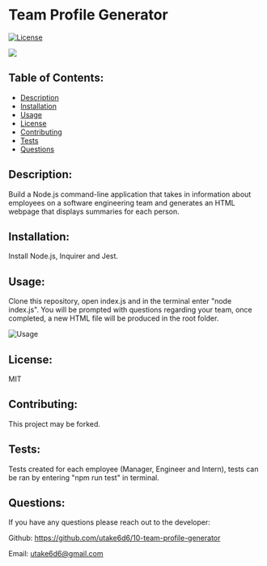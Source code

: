 # Team Profile Generator

[![License](https://img.shields.io/badge/License-MIT-blue.svg)](https://lbesson.mit-license.org/)

<img src="assets\images\install.png">

## Table of Contents:

- [Description](#description)
- [Installation](#installation)
- [Usage](#usage)
- [License](#license)
- [Contributing](#contributing)
- [Tests](#tests)
- [Questions](#questions)

## Description:

Build a Node.js command-line application that takes in information about employees on a software engineering team and generates an HTML webpage that displays summaries for each person.

## Installation:

Install Node.js, Inquirer and Jest.

## Usage:

Clone this repository, open index.js and in the terminal enter "node index.js". You will be prompted with questions regarding your team, once completed, a new HTML file will be produced in the root folder.

![Usage](https://github.com/utake6d6/9999999)

## License:

MIT

## Contributing:

This project may be forked.

## Tests:

Tests created for each employee (Manager, Engineer and Intern), tests can be ran by entering "npm run test" in terminal.

## Questions:

If you have any questions please reach out to the developer:

Github: <https://github.com/utake6d6/10-team-profile-generator>

Email: <utake6d6@gmail.com>
